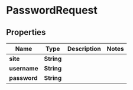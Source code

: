

# PasswordRequest


## Properties

| Name | Type | Description | Notes |
|------------ | ------------- | ------------- | -------------|
|**site** | **String** |  |  |
|**username** | **String** |  |  |
|**password** | **String** |  |  |



